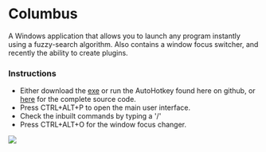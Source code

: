 # Columbus
A Windows application that allows you to launch any program instantly using a fuzzy-search algorithm. Also contains a window focus switcher, and recently the ability to create plugins.

### Instructions
* Either download the <a href="http://runie.me/Columbus/Columbus.exe">exe</a> or run the AutoHotkey found here on github, or <a href="http://runie.me/Columbus/Columbus.ahk">here</a> for the complete source code.
* Press CTRL+ALT+P to open the main user interface.
* Check the inbuilt commands by typing a '/'
* Press CTRL+ALT+O for the window focus changer.

<img src='http://runie.me/?i=25g0X'>

